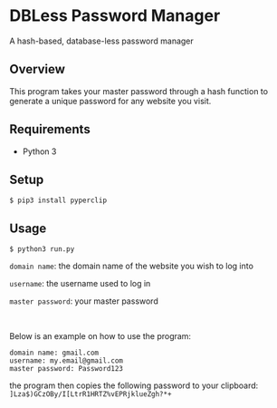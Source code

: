 DBLess Password Manager
=======================

A hash-based, database-less password manager

Overview
--------

This program takes your master password through a hash function to generate a unique password for any website you visit.


Requirements
------------

* Python 3

Setup
-----

```shell
$ pip3 install pyperclip
```

Usage
-----

```shell
$ python3 run.py
```

`domain name`: the domain name of the website you wish to log into

`username`: the username used to log in

`master password`: your master password

&nbsp;

Below is an example on how to use the program:

```shell
domain name: gmail.com
username: my.email@gmail.com
master password: Password123
```

the program then copies the following password to your clipboard:
`]Lza$)GCzOBy/I[LtrR1HRTZ%vEPRjklueZgh?*+`
